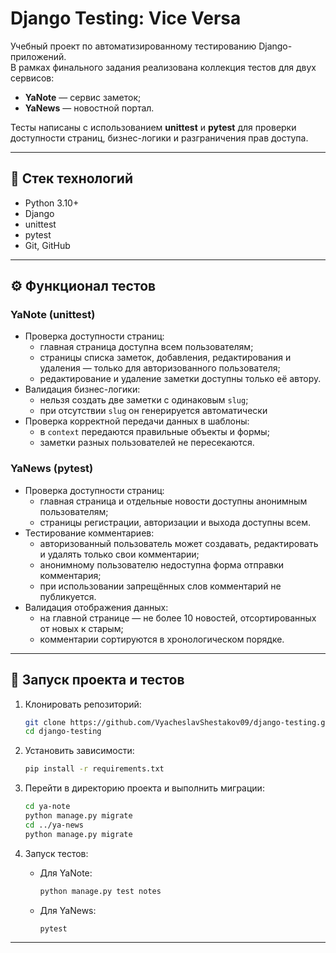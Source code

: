 # Django Testing: Vice Versa

Учебный проект по автоматизированному тестированию Django-приложений.  
В рамках финального задания реализована коллекция тестов для двух сервисов:  
- **YaNote** — сервис заметок;  
- **YaNews** — новостной портал.  

Тесты написаны с использованием **unittest** и **pytest** для проверки доступности страниц, бизнес-логики и разграничения прав доступа.

---

## 📌 Стек технологий
- Python 3.10+
- Django
- unittest
- pytest
- Git, GitHub

---

## ⚙️ Функционал тестов

### YaNote (unittest)
- Проверка доступности страниц:
  - главная страница доступна всем пользователям;
  - страницы списка заметок, добавления, редактирования и удаления — только для авторизованного пользователя;
  - редактирование и удаление заметки доступны только её автору.
- Валидация бизнес-логики:
  - нельзя создать две заметки с одинаковым `slug`;
  - при отсутствии `slug` он генерируется автоматически
- Проверка корректной передачи данных в шаблоны:
  - в `context` передаются правильные объекты и формы;
  - заметки разных пользователей не пересекаются.

### YaNews (pytest)
- Проверка доступности страниц:
  - главная страница и отдельные новости доступны анонимным пользователям;
  - страницы регистрации, авторизации и выхода доступны всем.
- Тестирование комментариев:
  - авторизованный пользователь может создавать, редактировать и удалять только свои комментарии;
  - анонимному пользователю недоступна форма отправки комментария;
  - при использовании запрещённых слов комментарий не публикуется.
- Валидация отображения данных:
  - на главной странице — не более 10 новостей, отсортированных от новых к старым;
  - комментарии сортируются в хронологическом порядке.

---

## 🚀 Запуск проекта и тестов

1. Клонировать репозиторий:
   ```bash
   git clone https://github.com/VyacheslavShestakov09/django-testing.git
   cd django-testing
   ```

2. Установить зависимости:
   ```bash
   pip install -r requirements.txt
   ```

3. Перейти в директорию проекта и выполнить миграции:
   ```bash
   cd ya-note
   python manage.py migrate
   cd ../ya-news
   python manage.py migrate
   ```

4. Запуск тестов:
   - Для YaNote:
     ```bash
     python manage.py test notes
     ```
   - Для YaNews:
     ```bash
     pytest
     ```

---
